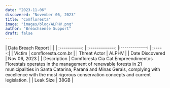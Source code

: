 ```yaml
---
date: "2023-11-06"
discovered: "November 06, 2023"
title: "Comfloresta"
image: "images/blog/ALPHV.png"
author: "Breachsense Support"
draft: false
---
```


| Data Breach Report           |              | 
| :-----------: | :-------------:     |:-------------:    | :-----:|
| Victim      | comfloresta.com.br      | 
| Threat Actor      | ALPHV      | 
| Date Discovered      | Nov 06, 2023      | 
| Description      | Comfloresta Cia Cat Empreendimentos Florestais operates in the management of renewable forests in 21 municipalities in Santa Catarina, Paraná and Minas Gerais, complying with excellence with the most rigorous conservation concepts and current legislation.      | 
| Leak Size      | 38GB      | 

